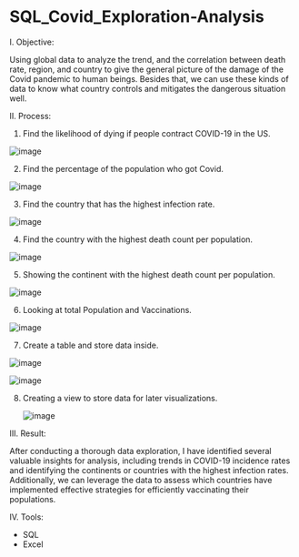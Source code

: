 # SQL_Covid_Exploration-Analysis

I. Objective:

Using global data to analyze the trend, and the correlation between death rate, region, and country to give the general picture of the damage of the Covid pandemic to human beings. Besides that, we can use these kinds of data to know what country controls and mitigates the dangerous situation well.

II. Process:

1. Find the likelihood of dying if people contract COVID-19 in the US.

  ![image](https://github.com/GiaBaoTranAnalyst/SQL-Covid-Analysis-Exploration/assets/132706047/cf8de096-e234-4d7c-9e87-5ff698367d30)

2. Find the percentage of the population who got Covid.
 
  ![image](https://github.com/GiaBaoTranAnalyst/SQL-Covid-Analysis-Exploration/assets/132706047/aafb8b23-e815-4f75-97ef-ea21f8c34032)

3. Find the country that has the highest infection rate.

  ![image](https://github.com/GiaBaoTranAnalyst/SQL-Covid-Analysis-Exploration/assets/132706047/01479d3c-9009-407c-9fba-7cd05391dafd)

4. Find the country with the highest death count per population.

  ![image](https://github.com/GiaBaoTranAnalyst/SQL-Covid-Analysis-Exploration/assets/132706047/26f07b96-e03d-4232-82d2-c01794141957)

5. Showing the continent with the highest death count per population.
 
  ![image](https://github.com/GiaBaoTranAnalyst/SQL-Covid-Analysis-Exploration/assets/132706047/69c80989-da43-460e-8509-ea0058334267)

6. Looking at total Population and Vaccinations.

  ![image](https://github.com/GiaBaoTranAnalyst/SQL-Covid-Analysis-Exploration/assets/132706047/00cb08dc-5ffc-4cbd-8d5a-b37fb2aeffe2)

7. Create a table and store data inside.

  ![image](https://github.com/GiaBaoTranAnalyst/SQL-Covid-Analysis-Exploration/assets/132706047/d222443b-812d-4a7f-bb3b-e8234de4659b)

  ![image](https://github.com/GiaBaoTranAnalyst/SQL-Covid-Analysis-Exploration/assets/132706047/9f06c2e0-8143-4550-8ac2-37b9429088f6)

8. Creating a view to store data for later visualizations.

   ![image](https://github.com/GiaBaoTranAnalyst/SQL-Covid-Analysis-Exploration/assets/132706047/c0238d95-7196-4e4b-8519-525851ae2168)


III. Result:

  After conducting a thorough data exploration, I have identified several valuable insights for analysis, including trends in COVID-19 incidence rates and identifying the continents or countries with the highest infection rates. Additionally, we can leverage the data to assess which countries have implemented effective strategies for efficiently vaccinating their populations.

IV. Tools:
- SQL
- Excel 


